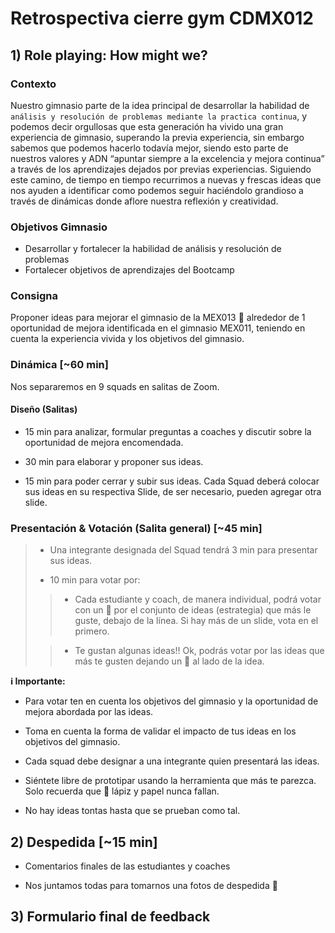 # Retrospectiva cierre gym CDMX012

## 1) Role playing: How might we?

### Contexto

Nuestro gimnasio parte de la idea principal de desarrollar la habilidad de `análisis y resolución de problemas mediante la practica continua`, y podemos decir orgullosas que esta generación ha vivido una gran experiencia de gimnasio, superando la previa experiencia, sin embargo sabemos que podemos hacerlo todavía mejor, siendo esto parte de nuestros valores y ADN “apuntar siempre a la excelencia y mejora continua” a través de los aprendizajes dejados por previas experiencias. Siguiendo este camino, de tiempo en tiempo recurrimos a nuevas y frescas ideas que nos ayuden a identificar como podemos seguir haciéndolo grandioso a través de dinámicas donde aflore nuestra reflexión y creatividad.

### Objetivos Gimnasio

- Desarrollar y fortalecer la habilidad de análisis y resolución de problemas
- Fortalecer objetivos de aprendizajes del Bootcamp

### Consigna

Proponer ideas para mejorar el gimnasio de la MEX013 💪 alrededor de 1 oportunidad de mejora identificada en el gimnasio MEX011, teniendo en cuenta la experiencia vivida y los objetivos del gimnasio.

### Dinámica [~60 min]

Nos separaremos en 9 squads en salitas de Zoom.

#### Diseño (Salitas)

- 15 min para analizar, formular preguntas a coaches y discutir sobre la oportunidad de mejora encomendada.

- 30 min para elaborar y proponer sus ideas.

- 15 min para poder cerrar y subir sus ideas. Cada Squad deberá colocar sus ideas en su respectiva Slide, de ser necesario, pueden agregar otra slide.

### Presentación & Votación (Salita general) [~45 min]

> - Una integrante designada del Squad tendrá 3 min para presentar sus ideas.
>
>- 10 min para votar por:
>
> > - Cada estudiante y coach, de manera individual, podrá votar con un  💛 por el conjunto de ideas (estrategia) que más le guste, debajo de la línea. Si hay más de un slide, vota en el primero.
>
> > - Te gustan algunas ideas!! Ok, podrás votar por las ideas que más te gusten dejando un 💜 al lado de la idea.

__ℹ️ Importante:__

- Para votar ten en cuenta los objetivos del gimnasio y la oportunidad de mejora abordada por las ideas.

- Toma en cuenta la forma de validar el impacto de tus ideas en los objetivos del gimnasio.

- Cada squad debe designar a una integrante quien presentará las ideas.

- Siéntete libre de prototipar usando la herramienta que más te parezca. Solo recuerda que 📝 lápiz y papel nunca fallan.

- No hay ideas tontas hasta que se prueban como tal.

## 2) Despedida [~15 min]

- Comentarios finales de las estudiantes y coaches

- Nos juntamos todas para tomarnos una fotos de despedida 📸

## 3) Formulario final de feedback
